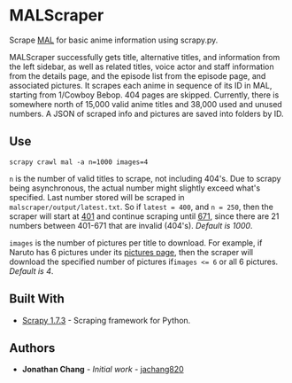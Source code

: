 # MALScraper

Scrape [MAL](https://myanimelist.net/) for basic anime information using scrapy.py.

MALScraper successfully gets title, alternative titles, and information from the left sidebar, as well as related titles, voice actor and staff information from the details page, and the episode list from the episode page, and associated pictures. It scrapes each anime in sequence of its ID in MAL, starting from 1/Cowboy Bebop. 404 pages are skipped. Currently, there is somewhere north of 15,000 valid anime titles and 38,000 used and unused numbers. A JSON of scraped info and pictures are saved into folders by ID.

## Use

`scrapy crawl mal -a n=1000 images=4`

`n` is the number of valid titles to scrape, not including 404's. Due to scrapy being asynchronous, the actual number might slightly exceed what's specified. Last number stored will be scraped in `malscraper/output/latest.txt`. So if `latest = 400`, and `n = 250`, then the scraper will start at [401](https://myanimelist.net/anime/401) and continue scraping until [671](https://myanimelist.net/anime/671), since there are 21 numbers between 401-671 that are invalid (404's). *Default is 1000*.

`images` is the number of pictures per title to download. For example, if Naruto has 6 pictures under its [pictures page](https://myanimelist.net/anime/20/Naruto/pics), then the scraper will download the specified number of pictures if`images <= 6` or all 6 pictures. *Default is 4*.

## Built With

* [Scrapy 1.7.3](https://scrapy.org/) - Scraping framework for Python.

## Authors

* **Jonathan Chang** - *Initial work* - [jachang820](https://github.com/jachang820)

